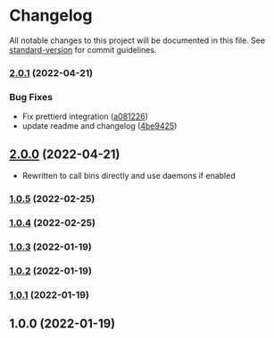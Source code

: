 # Changelog

All notable changes to this project will be documented in this file. See [standard-version](https://github.com/conventional-changelog/standard-version) for commit guidelines.

### [2.0.1](https://github.com/JonathanWolfe/prettier-eslint-formatter/compare/v2.0.0...v2.0.1) (2022-04-21)


### Bug Fixes

* Fix prettierd integration ([a081226](https://github.com/JonathanWolfe/prettier-eslint-formatter/commit/a08122639082eb6b1a857db989d10cc1cf23287f))
* update readme and changelog ([4be9425](https://github.com/JonathanWolfe/prettier-eslint-formatter/commit/4be9425da087171e89324de6790a0d95611177f2))

## [2.0.0](https://github.com/JonathanWolfe/prettier-eslint-formatter/compare/v1.0.6...v2.0.0) (2022-04-21)

- Rewritten to call bins directly and use daemons if enabled

### [1.0.5](https://github.com/JonathanWolfe/prettier-eslint-formatter/compare/v1.0.4...v1.0.5) (2022-02-25)

### [1.0.4](https://github.com/JonathanWolfe/prettier-eslint-formatter/compare/v1.0.3...v1.0.4) (2022-02-25)

### [1.0.3](https://github.com/JonathanWolfe/prettier-eslint-formatter/compare/v1.0.2...v1.0.3) (2022-01-19)

### [1.0.2](https://github.com/JonathanWolfe/prettier-eslint-formatter/compare/v1.0.1...v1.0.2) (2022-01-19)

### [1.0.1](https://github.com/JonathanWolfe/prettier-eslint-formatter/compare/v1.0.0...v1.0.1) (2022-01-19)

## 1.0.0 (2022-01-19)
